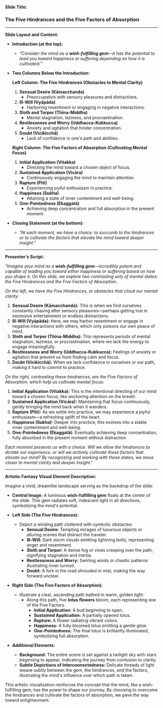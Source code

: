 **Slide Title:**
### The Five Hindrances and the Five Factors of Absorption

---

**Slide Layout and Content:**

- **Introduction (at the top):**
  - *"Consider the mind as a **wish-fulfilling gem**—it has the potential to lead you toward happiness or suffering depending on how it is cultivated."*

- **Two Columns Below the Introduction:**

  **Left Column: The Five Hindrances (Obstacles to Mental Clarity)**
  
  1. **Sensual Desire (Kāmacchanda)**
     - Preoccupation with sensory pleasures and distractions.
  2. **Ill-Will (Vyāpāda)**
     - Harboring resentment or engaging in negative interactions.
  3. **Sloth and Torpor (Thīna-Middha)**
     - Mental stagnation, laziness, and procrastination.
  4. **Restlessness and Worry (Uddhacca-Kukkucca)**
     - Anxiety and agitation that hinder concentration.
  5. **Doubt (Vicikicchā)**
     - Lack of confidence in one's path and abilities.

  **Right Column: The Five Factors of Absorption (Cultivating Mental Focus)**
  
  1. **Initial Application (Vitakka)**
     - Directing the mind toward a chosen object of focus.
  2. **Sustained Application (Vicāra)**
     - Continuously engaging the mind to maintain attention.
  3. **Rapture (Pīti)**
     - Experiencing joyful enthusiasm in practice.
  4. **Happiness (Sukha)**
     - Attaining a state of inner contentment and well-being.
  5. **One-Pointedness (Ekaggatā)**
     - Achieving deep concentration and full absorption in the present moment.

- **Closing Statement (at the bottom):**
  - *"At each moment, we have a choice: to succumb to the hindrances or to cultivate the factors that elevate the mind toward deeper insight."*

---

**Presenter's Script:**

*"Imagine your mind as a **wish-fulfilling gem**—incredibly potent and capable of leading you toward either happiness or suffering based on how you shape it. On this slide, we explore two contrasting sets of mental states: the Five Hindrances and the Five Factors of Absorption.*

*On the left, we have the Five Hindrances, or obstacles that cloud our mental clarity:*

1. **Sensual Desire (Kāmacchanda):** This is when we find ourselves constantly chasing after sensory pleasures—perhaps getting lost in excessive entertainment or endless distractions.
2. **Ill-Will (Vyāpāda):** Here, we may harbor resentment or engage in negative interactions with others, which only poisons our own peace of mind.
3. **Sloth and Torpor (Thīna-Middha):** This represents periods of mental stagnation, laziness, or procrastination, where we lack the energy to engage meaningfully.
4. **Restlessness and Worry (Uddhacca-Kukkucca):** Feelings of anxiety or agitation that prevent us from finding calm and focus.
5. **Doubt (Vicikicchā):** When we lack confidence in ourselves or our path, making it hard to commit to practice.

*On the right, contrasting these hindrances, are the Five Factors of Absorption, which help us cultivate mental focus:*

1. **Initial Application (Vitakka):** This is the intentional directing of our mind toward a chosen focus, like anchoring attention on the breath.
2. **Sustained Application (Vicāra):** Maintaining that focus continuously, gently bringing the mind back when it wanders.
3. **Rapture (Pīti):** As we settle into practice, we may experience a joyful enthusiasm—a refreshing uplift of the heart.
4. **Happiness (Sukha):** Deeper into practice, this evolves into a stable inner contentment and well-being.
5. **One-Pointedness (Ekaggatā):** Eventually achieving deep concentration, fully absorbed in the present moment without distraction.

*Each moment presents us with a choice. Will we allow the hindrances to dictate our experience, or will we actively cultivate these factors that elevate our mind? By recognizing and working with these states, we move closer to mental clarity and deeper insight."*

---

**Artistic Fantasy Visual Element Description:**

Imagine a vivid, dreamlike landscape serving as the backdrop of the slide:

- **Central Image:** A luminous **wish-fulfilling gem** floats at the center of the slide. This gem radiates soft, iridescent light in all directions, symbolizing the mind's potential.

- **Left Side (The Five Hindrances):**

  - Depict a winding path cluttered with symbolic obstacles:
    - **Sensual Desire:** Tempting mirages of luxurious objects or alluring scenes that distract the traveler.
    - **Ill-Will:** Dark storm clouds emitting lightning bolts, representing anger and resentment.
    - **Sloth and Torpor:** A dense fog or vines creeping over the path, signifying stagnation and inertia.
    - **Restlessness and Worry:** Swirling winds or chaotic patterns illustrating inner turmoil.
    - **Doubt:** A fork in the road shrouded in mist, making the way forward unclear.

- **Right Side (The Five Factors of Absorption):**

  - Illustrate a clear, ascending path bathed in warm, golden light:
    - Along this path, five **lotus flowers** bloom, each representing one of the Five Factors.
      - **Initial Application:** A bud beginning to open.
      - **Sustained Application:** A partially opened lotus.
      - **Rapture:** A flower radiating vibrant colors.
      - **Happiness:** A fully bloomed lotus emitting a gentle glow.
      - **One-Pointedness:** The final lotus is brilliantly illuminated, symbolizing full absorption.
  
- **Additional Elements:**

  - **Background:** The entire scene is set against a twilight sky with stars beginning to appear, indicating the journey from confusion to clarity.
  - **Subtle Depictions of Interconnectedness:** Delicate threads of light weave subtly between the gem, the hindrances, and the factors, illustrating the mind's influence over which path is taken.

This artistic visualization reinforces the concept that the mind, like a wish-fulfilling gem, has the power to shape our journey. By choosing to overcome the hindrances and cultivate the factors of absorption, we pave the way toward enlightenment.